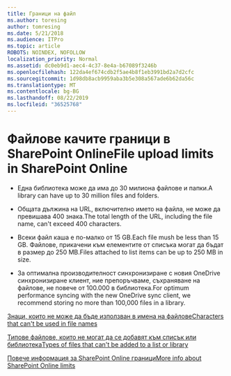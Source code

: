 ```yaml
---
title: Граници на файл
ms.author: toresing
author: tomresing
ms.date: 5/21/2018
ms.audience: ITPro
ms.topic: article
ROBOTS: NOINDEX, NOFOLLOW
localization_priority: Normal
ms.assetid: dc0eb9d1-aec4-4c37-8e4a-b67089f3246b
ms.openlocfilehash: 122da4ef674cdb2f5ae4b8f1eb3991bd2a7d2cfc
ms.sourcegitcommit: 1d98db8acb9959aba3b5e308a567ade6b62da56c
ms.translationtype: MT
ms.contentlocale: bg-BG
ms.lasthandoff: 08/22/2019
ms.locfileid: "36525768"
---
```

# <a name="file-upload-limits-in-sharepoint-online"></a><span data-ttu-id="80c35-102">Файлове качите граници в SharePoint Online</span><span class="sxs-lookup"><span data-stu-id="80c35-102">File upload limits in SharePoint Online</span></span>

- <span data-ttu-id="80c35-103">Една библиотека може да има до 30 милиона файлове и папки.</span><span class="sxs-lookup"><span data-stu-id="80c35-103">A library can have up to 30 million files and folders.</span></span>
    
- <span data-ttu-id="80c35-104">Общата дължина на URL, включително името на файла, не може да превишава 400 знака.</span><span class="sxs-lookup"><span data-stu-id="80c35-104">The total length of the URL, including the file name, can't exceed 400 characters.</span></span>
    
- <span data-ttu-id="80c35-105">Всеки файл каша е по-малко от 15 GB.</span><span class="sxs-lookup"><span data-stu-id="80c35-105">Each file mush be less than 15 GB.</span></span> <span data-ttu-id="80c35-106">Файлове, прикачени към елементите от списъка могат да бъдат в размер до 250 MB.</span><span class="sxs-lookup"><span data-stu-id="80c35-106">Files attached to list items can be up to 250 MB in size.</span></span>
    
- <span data-ttu-id="80c35-107">За оптимална производителност синхронизиране с новия OneDrive синхронизиране клиент, ние препоръчваме, съхраняване на файлове, не повече от 100.000 в библиотека.</span><span class="sxs-lookup"><span data-stu-id="80c35-107">For optimum performance syncing with the new OneDrive sync client, we recommend storing no more than 100,000 files in a library.</span></span> 
    
[<span data-ttu-id="80c35-108">Знаци, които не може да бъде използван в имена на файлове</span><span class="sxs-lookup"><span data-stu-id="80c35-108">Characters that can't be used in file names</span></span>](https://go.microsoft.com/fwlink/?linkid=866430)
  
[<span data-ttu-id="80c35-109">Типове файлове, които не могат да се добавят към списък или библиотека</span><span class="sxs-lookup"><span data-stu-id="80c35-109">Types of files that can't be added to a list or library</span></span>](https://go.microsoft.com/fwlink/?linkid=273757)
  
[<span data-ttu-id="80c35-110">Повече информация за SharePoint Online граници</span><span class="sxs-lookup"><span data-stu-id="80c35-110">More info about SharePoint Online limits</span></span>](https://go.microsoft.com/fwlink/?linkid=271273)
  

